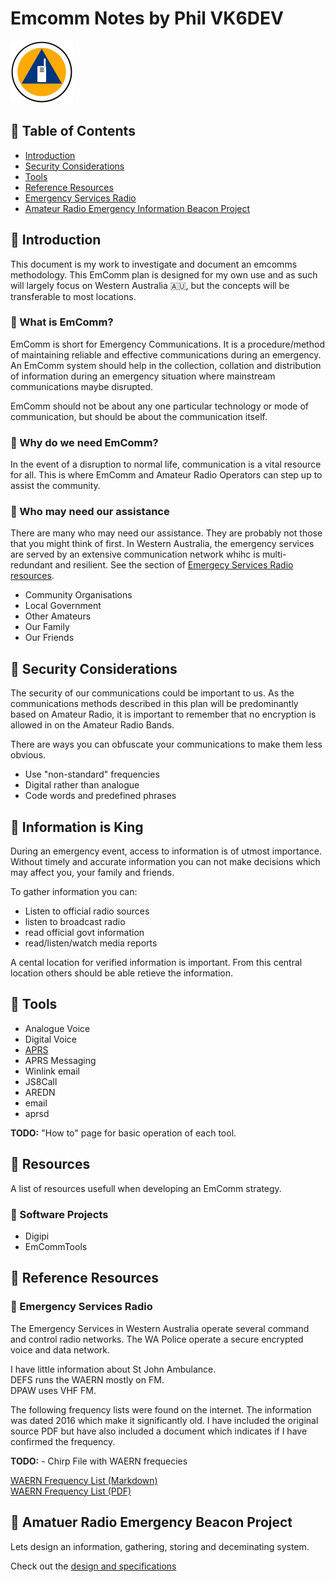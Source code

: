 # Emcomm Notes by Phil VK6DEV

<img src="./Images/IMG_1691.PNG" width="100" alt="EmComm Logo">

## 🔹 Table of Contents

* [Introduction](./README#introduction)
* [Security Considerations](./README#security-considerations)
* [Tools](./README#tools)
* [Reference Resources](README#reference-resources)
* [Emergency Services Radio](README#emergency-services-radio)
* [Amateur Radio Emergency Information Beacon Project](README#amatuer-radio-emergency-beacon-project)

## 🔹 Introduction

This document is my work to investigate and document an emcomms methodology.
This EmComm plan is designed for my own use and as such will largely focus on
Western Australia 🇦🇺, but the concepts will be transferable to most locations.

### 🔹 What is EmComm?

EmComm is short for Emergency Communications. It is a procedure/method
 of maintaining reliable and effective communications during an emergency.
An EmComm system should help in the collection, collation and distribution
of information during an emergency situation where mainstream communications
maybe disrupted.

EmComm should not be about any one particular technology or mode of
communication, but should be about the communication itself.

### 🔹 Why do we need EmComm?

In the event of a disruption to normal life, communication is a vital resource
for all. This is where EmComm and Amateur Radio Operators can step up to assist
the community.

### 🔹 Who may need our assistance

There are many who may need our assistance. They are probably not those that
you might think of first.
In Western Australia, the emergency services are served by an extensive
communication network whihc is multi-redundant and resilient. See the section
of [Emergecy Services Radio resources](./README#emergency-services-radio).

* Community Organisations
* Local Government
* Other Amateurs
* Our Family
* Our Friends

## 🔹 Security Considerations

The security of our communications could be important to us. As the communications
methods described in this plan will be predominantly based on Amateur Radio,
it is important to remember that no encryption is allowed in on the Amateur Radio
Bands.

There are ways you can obfuscate your communications to make them less obvious.

* Use "non-standard" frequencies
* Digital rather than analogue
* Code words and predefined phrases

## 🔹 Information is King

During an emergency event, access to information is of utmost importance. Without
timely and accurate information you can not make decisions which may affect you,
your family and friends.

To gather information you can:

* Listen to official radio sources
* listen to broadcast radio
* read official govt information
* read/listen/watch media reports

A cental location for verified information is important. From this central location
others should be able retieve the information.

## 🔹 Tools

* Analogue Voice
* Digital Voice
* [APRS](./APRS.MD)
* APRS Messaging
* Winlink email
* JS8Call
* AREDN
* email
* aprsd

**TODO:**  "How to" page for basic operation of each tool.

## 🔹 Resources

A list of resources usefull when developing an EmComm strategy.

### 🔹 Software Projects

* Digipi
* EmCommTools

## 🔹 Reference Resources

### 🔹 Emergency Services Radio

The Emergency Services in Western Australia operate several command and control
radio networks. The WA Police operate a secure encrypted voice and data network.

I have little information about St John Ambulance.  
DEFS runs the WAERN mostly on FM.  
DPAW uses VHF FM.

The following frequency lists were found on the internet. The information was
dated 2016 which make it significantly old. I have included the original source
PDF but have also included a document which indicates if I have confirmed the
frequency.

**TODO:** - Chirp File with WAERN frequecies

[WAERN Frequency List (Markdown)](./ESR.md)  
[WAERN Frequency List (PDF)](./Resources/WARSUG-WAERN-freqs.pdf)

## 🔹 Amatuer Radio Emergency Beacon Project

Lets design an information, gathering, storing and deceminating system.

Check out the [design and specifications](./AREIB/AREIB.md)
